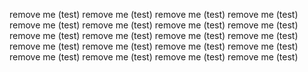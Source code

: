 remove me (test)
remove me (test)
remove me (test)
remove me (test)
remove me (test)
remove me (test)
remove me (test)
remove me (test)
remove me (test)
remove me (test)
remove me (test)
remove me (test)
remove me (test)
remove me (test)
remove me (test)
remove me (test)
remove me (test)
remove me (test)
remove me (test)
remove me (test)
